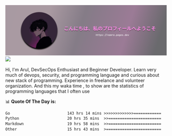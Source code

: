 ![banner](.github/profile-markdown.png)
<img src="https://user-images.githubusercontent.com/73097560/115834477-dbab4500-a447-11eb-908a-139a6edaec5c.gif"></p>

Hi, I'm Arul, DevSecOps Enthusiast and Beginner Developer. Learn very much of devops, security, and programming language and curious about new stack of programming. Experience in freelance and volunteer organization. And this my waka time , to show are the statistics of programming languages that I often use

📊 **Quote Of The Day is:**
<!--START_SECTION:waka-->

```txt
Go                         143 hrs 14 mins >>>>>>>>>>>>>============   51.93 %
Python                     20 hrs 35 mins  >>=======================   07.47 %
Markdown                   19 hrs 58 mins  >>=======================   07.24 %
Other                      15 hrs 43 mins  >========================   05.70 %
```

<!--END_SECTION:waka-->
